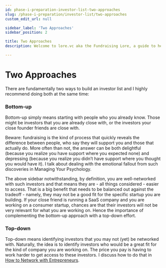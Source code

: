```yaml
---
id: phase-i-preparation-investor-list-two-approaches
slug: /phase-i-preparation/investor-list/two-approaches
custom_edit_url: null

sidebar_label: 'Two Approaches'
sidebar_position: 2

title: Two Approaches
description: Welcome to lore.vc aka the Fundraising Lore, a guide to help founder CEOs successfully raise early-stage VC financing from Silicon Valley investors

---
```


# Two Approaches

There are fundamentally two ways to build an investor list and I highly recommend doing both at the same time: 

### Bottom-up

Bottom-up simply means starting with people who you already know. Those might be investors that you are already close with, or the investors your close founder friends are close with. 

Beware: fundraising is the kind of process that quickly reveals the difference between people, who say they will support you and those that actually do. More often than not, the answer can be both delightful (because you realize you have support where you expected none) and depressing (because you realize you didn’t have support where you thought you would have it). I talk about dealing with the emotional fallout from such discoveries in Managing Your Psychology.

The above sidebar notwithstanding, by definition, you are well-networked with such investors and that means they are - all things considered - easier to access. That is a big benefit that needs to be balanced out against the tradeoff - namely, they may not be a good fit for the specific startup you are building. If your close friend is running a SaaS company and you are working on a consumer startup, chances are that their investors will not be very relevant for what you are working on. Hence the importance of complementing the bottom-up approach with a top-down effort.

### Top-down

Top-down means identifying investors that you may not (yet) be networked with. Naturally, the idea is to identify investors who would be a great fit for the kind of company you are working on. The price you pay is having to work harder to get access to these investors. I discuss how to do that in [How to Network with Entrepreneurs](/phase-i-preparation/network-with-entrepreneurs/how-to-network-with-entrepreneurs).
